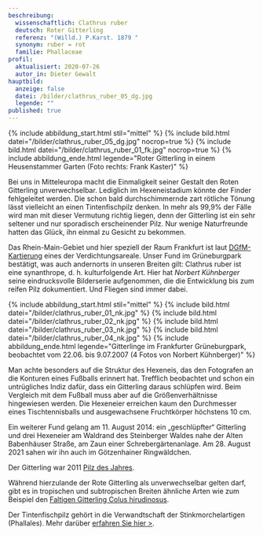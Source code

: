 ```yaml
---
beschreibung:
  wissenschaftlich: Clathrus ruber
  deutsch: Roter Gitterling
  referenz: "(Willd.) P.Karst. 1879 "
  synonym: ruber = rot
  familie: Phallaceae
profil:
  aktualisiert: 2020-07-26
  autor_in: Dieter Gewalt
hauptbild:
  anzeige: false
  datei: /bilder/clathrus_ruber_05_dg.jpg
  legende: ""
published: true
---
```

{% include abbildung_start.html stil="mittel" %}
{% include bild.html datei="/bilder/clathrus_ruber_05_dg.jpg" nocrop=true %}
{% include bild.html datei="/bilder/clathrus_ruber_01_fk.jpg" nocrop=true %}
{% include abbildung_ende.html legende="Roter Gitterling in einem Heusenstammer Garten (Foto rechts: Frank Kaster)" %}

Bei uns in Mitteleuropa macht die Einmaligkeit seiner Gestalt den Roten Gitterling unverwechselbar. Lediglich im Hexeneistadium könnte der Finder fehlgeleitet werden. Die schon bald durchschimmernde zart rötliche Tönung lässt vielleicht an einen Tintenfischpilz denken. In mehr als 99,9% der Fälle wird man mit dieser Vermutung richtig liegen, denn der Gitterling ist ein sehr seltener und nur sporadisch erscheinender Pilz. Nur wenige Naturfreunde hatten das Glück, ihn einmal zu Gesicht zu bekommen. 

Das Rhein-Main-Gebiet und hier speziell der Raum Frankfurt ist laut [DGfM-Kartierung](https://www.pilze-deutschland.de/organismen/clathrus-ruber-p-micheli-ex-pers-1801-1) eines der Verdichtungsareale. Unser Fund im Grüneburgpark bestätigt, was auch andernorts in unseren Breiten gilt: Clathrus ruber ist eine synanthrope, d. h. kulturfolgende Art. Hier hat *Norbert Kühnberger* seine eindrucksvolle Bilderserie aufgenommen, die die Entwicklung bis zum reifen Pilz dokumentiert. Und Fliegen sind immer dabei.

{% include abbildung_start.html stil="mittel" %}
{% include bild.html datei="/bilder/clathrus_ruber_01_nk.jpg" %}
{% include bild.html datei="/bilder/clathrus_ruber_02_nk.jpg" %}
{% include bild.html datei="/bilder/clathrus_ruber_03_nk.jpg" %}
{% include bild.html datei="/bilder/clathrus_ruber_04_nk.jpg" %}
{% include abbildung_ende.html legende="Gitterlinge im Frankfurter Grüneburgpark, beobachtet vom 22.06. bis 9.07.2007 (4 Fotos von Norbert Kühnberger)" %}

Man achte besonders auf die Struktur des Hexeneis, das den Fotografen an die Konturen eines Fußballs erinnert hat. Trefflich beobachtet und schon ein untrügliches Indiz dafür, dass ein Gitterling daraus schlüpfen wird. Beim Vergleich mit dem Fußball muss aber auf die Größenverhältnisse hingewiesen werden. Die Hexeneier erreichen kaum den Durchmesser eines Tischtennisballs und ausgewachsene Fruchtkörper höchstens 10 cm.

Ein weiterer Fund gelang am 11. August 2014: ein „geschlüpfter“ Gitterling und drei Hexeneier am Waldrand des Steinberger Waldes nahe der Alten Babenhäuser Straße, am Zaun einer Schrebergärtenanlage. Am 28. August 2021 sahen wir ihn auch im Götzenhainer Ringwäldchen.

Der Gitterling war 2011 [Pilz des Jahres](https://www.dgfm-ev.de/pilz-des-jahres/2011-roter-gitterling).

Während hierzulande der Rote Gitterling als unverwechselbar gelten darf, gibt es in tropischen und subtropischen Breiten ähnliche Arten wie zum Beispiel den [Faltigen Gitterling Colus hirudinosus](/pilze/colus-hirudinosus-faltiger-gitterling).

Der Tintenfischpilz gehört in die Verwandtschaft der Stinkmorchelartigen (Phallales). Mehr darüber [erfahren Sie hier >](/verwandt/die-stinkmorchelarten-phallales).